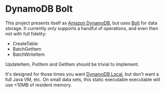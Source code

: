 # DynamoDB Bolt

This project presents itself as [Amazon DynamoDB](https://aws.amazon.com/dynamodb/),
but uses [Bolt](https://github.com/boltdb/bolt) for data storage. It currently
only supports a handful of operations, and even then not with full fidelity:

* CreateTable
* BatchGetItem
* BatchWriteItem

UpdateItem, PutItem and GetItem should be trivial to implement.

It's designed for those times you want [DynamoDB Local](https://docs.aws.amazon.com/amazondynamodb/latest/developerguide/DynamoDBLocal.html),
but don't want a full Java VM, etc. On small data sets, this static executable
executable will use <10MB of resident memory.
